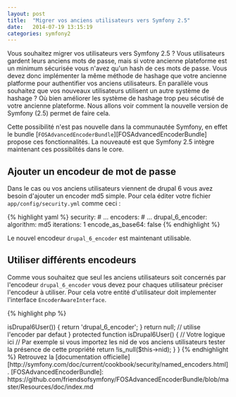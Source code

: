 ```yaml
---
layout: post
title:  "Migrer vos anciens utilisateurs vers Symfony 2.5"
date:   2014-07-19 13:15:19
categories: symfony2
---
```


Vous souhaitez migrer vos utilisateurs vers Symfony 2.5 ?
Vous utilisateurs gardent leurs anciens mots de passe, mais si votre ancienne plateforme est un minimum sécurisée vous n'avez qu'un hash de ces mots de passe.
Vous devez donc implémenter la même méthode de hashage que votre ancienne platforme pour authentifier vos anciens utilisateurs.
En parallèle vous souhaitez que vos nouveaux utilisateurs utilisent un autre système de hashage ? Où bien améliorer les système de hashage trop peu sécutisé de votre ancienne plateforme.
Nous allons voir comment la nouvelle version de Symfony (2.5) permet de faire cela.

Cette possibilité n'est pas nouvelle dans la communautée Symfony, en effet le bundle [`FOSAdvancedEncoderBundle`][FOSAdvancedEncoderBundle] propose ces fonctionnalités.
La nouveauté est que Symfony 2.5 intègre maintenant ces possiblités dans le core.

## Ajouter un encodeur de mot de passe

Dans le cas ou vos anciens utilisateurs viennent de drupal 6 vous avez besoin d'ajouter un encoder md5 simple.
Pour cela éditer votre fichier `app/config/security.yml` comme ceci :

{% highlight yaml %}
security:
    # …
    encoders:
        # …
        drupal_6_encoder:
            algorithm: md5
            iterations: 1
            encode_as_base64: false
{% endhighlight %}

Le nouvel encodeur `drupal_6_encoder` est maintenant utilisable.

## Utiliser différents encodeurs

Comme vous souhaitez que seul les anciens utilisateurs soit concernés par l'encodeur `drupal_6_encoder` vous devez pour chaques utilisateur préciser l'encodeur à utiliser.
Pour cela votre entité d'utilisateur doit implementer l'interface `EncoderAwareInterface`.

{% highlight php %}
<?php
namespace Acme\UserBundle\Entity;

use Symfony\Component\Security\Core\User\UserInterface;
use Symfony\Component\Security\Core\Encoder\EncoderAwareInterface;

class User implements UserInterface, EncoderAwareInterface
{
    public function getEncoderName()
    {
        if ($this->isDrupal6User()) {
            return 'drupal_6_encoder';
        }

        return null; // utilise l'encoder par defaut
    }

    protected function isDrupal6User() {
        // Votre logique ici
        // Par exemple si vous importez les nid de vos anciens utilisateurs tester la présence de cette propriété
        return !is_null($this->nid);
    }
}
{% endhighlight %}

Retrouvez la [documentation officielle][http://symfony.com/doc/current/cookbook/security/named_encoders.html].

[FOSAdvancedEncoderBundle]:  https://github.com/friendsofsymfony/FOSAdvancedEncoderBundle/blob/master/Resources/doc/index.md


